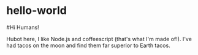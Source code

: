 # hello-world
#Hi Humans!

Hubot here, I like Node.js and coffeescript (that's what I'm made of!).
I've had tacos on the moon and find them far superior to Earth tacos. 
